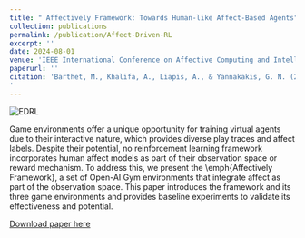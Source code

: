 ```yaml
---
title: " Affectively Framework: Towards Human-like Affect-Based Agents"
collection: publications
permalink: /publication/Affect-Driven-RL
excerpt: ''
date: 2024-08-01
venue: 'IEEE International Conference on Affective Computing and Intelligent Interaction Workshops (ACIIW), 2024'
paperurl: ''
citation: 'Barthet, M., Khalifa, A., Liapis, A., & Yannakakis, G. N. (2024). Affectively Framework: Towards Human-like Affect-Based Agents. In Proceedings of the 12th IEEE International Conference on Affective Computing and Intelligent Interaction Workshops (ACIIW).
'
---
```


![EDRL](https://matthewbarthet.com/images/Environments.png)


Game environments offer a unique opportunity for training virtual agents due to their interactive nature, which provides diverse play traces and affect labels. Despite their potential, no reinforcement learning framework incorporates human affect models as part of their observation space or reward mechanism. To address this, we present the \emph{Affectively Framework}, a set of Open-AI Gym environments that integrate affect as part of the observation space. This paper introduces the framework and its three game environments and provides baseline experiments to validate its effectiveness and potential.

[Download paper here](http://matt-barthet.github.io/files/affectively_framework.pdf)